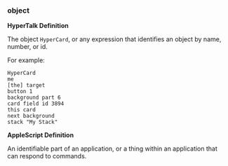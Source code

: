 ### object

<b>HyperTalk Definition</b>

The object `HyperCard`, or any expression that identifies an object by name, number, or id.

For example:

```
HyperCard
me
[the] target
button 1
background part 6
card field id 3894
this card
next background
stack "My Stack"
```

<b>AppleScript Definition</b>

An identifiable part of an application, or a thing within an application that can respond to commands. 
